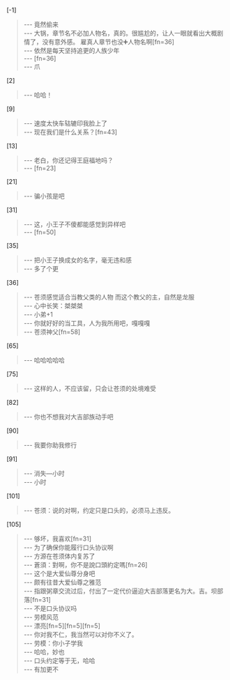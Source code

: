 
[-1] 
>--- 竟然偷来<br>
>--- 大锅，章节名不必加人物名，真的。很尴尬的，让人一眼就看出大概剧情了，没有意外感。
雇真人章节也没➕人物名啊[fn=36]<br>
>--- 依然是每天坚持追更的人族少年<br>
>--- [fn=36]<br>
>--- 爪<br>

[2] 
>--- 哈哈！<br>

[9] 
>--- 速度太快车轱辘印我脸上了<br>
>--- 现在我们是什么关系？[fn=43]<br>

[13] 
>--- 老白，你还记得王庭福地吗？<br>
>--- [fn=23]<br>

[21] 
>--- 骗小孩是吧<br>

[31] 
>--- 这，小王子不傻都能感觉到异样吧<br>
>--- [fn=50]<br>

[35] 
>--- 把小王子换成女的名字，毫无违和感<br>
>--- 多了个更<br>

[36] 
>--- 苍须感觉适合当教父类的人物
而这个教父的主，自然是龙服<br>
>--- 心中长笑：桀桀桀<br>
>--- 小弟+1<br>
>--- 你就好好的当工具，人为我所用吧，嘎嘎嘎<br>
>--- 苍须神父[fn=58]<br>

[65] 
>--- 哈哈哈哈哈<br>

[75] 
>--- 这样的人，不应该留，只会让苍须的处境难受<br>

[82] 
>--- 你也不想我对大吉部族动手吧<br>

[90] 
>--- 我要你助我修行<br>

[91] 
>--- 消失—小时<br>
>--- 小时<br>

[101] 
>--- 苍须：说的对啊，约定只是口头的，必须马上违反。<br>

[105] 
>--- 够坏，我喜欢[fn=31]<br>
>--- 为了确保你能履行口头协议啊<br>
>--- 方源在苍须体内复苏了<br>
>--- 蒼須：對啊，你不是說口頭約定嗎[fn=26]<br>
>--- 这个是大爱仙尊分身吧<br>
>--- 颇有往昔大爱仙尊之雅范<br>
>--- 指跟粥章交流过后，付出了一定代价逼迫大吉部落更名为大。吉。坝部落[fn=31]<br>
>--- 不是口头协议吗<br>
>--- 劳模风范<br>
>--- 漂亮[fn=5][fn=5][fn=5]<br>
>--- 你对我不仁，我当然可以对你不义了。<br>
>--- 劳模：你小子学我<br>
>--- 哈哈，妙也<br>
>--- 口头约定等于无，哈哈<br>
>--- 有加更不<br>
